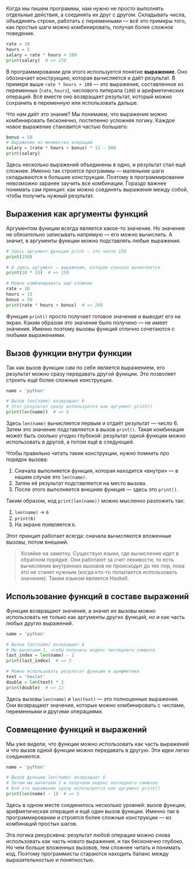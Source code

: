 Когда мы пишем программы, нам нужно не просто выполнять отдельные действия, а соединять их друг с другом. Складывать числа, объединять строки, работать с переменными — всё это примеры того, как простые шаги можно комбинировать, получая более сложное поведение.

```python
rate = 10
hours = 5
salary = rate * hours + 100
print(salary)  # => 150
```

В программировании для этого используется понятие **выражение**. Оно обозначает конструкцию, которая вычисляется и даёт результат. В примере выше `rate * hours + 100` — это выражение, составленное из переменных (`rate`, `hours`), числового литерала (`100`) и арифметических операций. Всё вместе оно возвращает результат, который можно сохранить в переменную или использовать дальше.

Что нам даёт это знание? Мы понимаем, что выражения можно комбинировать бесконечно, постепенно усложняя логику. Каждое новое выражение становится частью большего:

```python
bonus = 50
# Выражение из множества операций
salary = (rate * hours + bonus) * 12 - 500
print(salary)
```

Здесь несколько выражений объединены в одно, и результат стал ещё сложнее. Именно так строятся программы — маленькие шаги складываются в большие конструкции. Поэтому в программировании невозможно заранее заучить все комбинации. Гораздо важнее понимать сам принцип: как можно соединять выражения между собой, чтобы получить нужный результат.

## Выражения как аргументы функций

Аргументом функции всегда является какое-то значение. Но значение не обязательно записывать напрямую — его можно вычислить. А значит, в аргументы функции можно подставлять любые выражения.

```python
# Здесь аргумент функции print — это число 150
print(150)

# А здесь аргумент — выражение, которое сначала вычисляется
print(10 * 15)  # => 150

# Можно комбинировать ещё сложнее
rate = 10
hours = 15
bonus = 50
print(rate * hours + bonus)  # => 200
```

Функция `print()` просто получает готовое значение и выводит его на экран. Каким образом это значение было получено — не имеет значения. Именно поэтому вызовы функций отлично сочетаются с любыми выражениями.

## Вызов функции внутри функции

Так как вызов функции сам по себе является выражением, его результат можно сразу передавать другой функции. Это позволяет строить ещё более сложные конструкции.

```python
name = 'python'

# Вызов len(name) возвращает 6
# Этот результат сразу используется как аргумент print()
print(len(name))  # => 6
```

Здесь `len(name)` вычисляется первым и отдаёт результат — число 6. Затем это значение подставляется в вызов `print()`. Такая комбинация может быть сколько угодно глубокой: результат одной функции можно использовать в другой, а потом ещё в следующей.

Чтобы правильно читать такие конструкции, нужно помнить про порядок вызова:
1. Сначала выполняется функция, которая находится «внутри» — в нашем случае это `len(name)`.
2. Затем её результат подставляется на место вызова.
3. После этого выполняется внешняя функция — здесь это `print()`.

Таким образом, код `print(len(name))` можно мысленно разложить так:

1. `len(name)` → `6`
2. `print(6)`
3. На экране появляется `6`.

Этот принцип работает всегда: сначала вычисляются вложенные вызовы, потом внешний.

> Хозяйке на заметку. Существую языки, где вычисление идет в обратном порядке. Они работают за счет ленивости, то есть вычисление внутренних вызовов не происходит до тех пор, пока это не станет нужным (когда кто-то попытается использовать значение). Таким языком является Haskell.

## Использование функций в составе выражений

Функции возвращают значения, а значит их вызовы можно использовать не только как аргументы других функций, но и как часть любых других выражений.

```python
name = 'python'

# Вызов len(name) возвращает 6
# Мы вычитаем 1, чтобы получить индекс последнего символа
last_index = len(name) - 1
print(last_index)  # => 5

# Можно использовать результат функции в арифметике
text = 'hexlet'
double = len(text) * 2
print(double)  # => 12
```

Здесь вызовы `len(name)` и `len(text)` — это полноценные выражения. Они возвращают значения, которые можно комбинировать с числами, переменными и другими операциями.

## Совмещение функций и выражений

Мы уже видели, что функции можно использовать как часть выражений и что вызов одной функции можно передавать в другую. Эти идеи легко соединяются.

```python
name = 'python'

# Вызов функции len(name) возвращает 6
# Затем мы вычитаем 1 и получаем индекс последнего символа
# Всё это выражение сразу используется как аргумент print()
print(len(name) - 1)  # => 5
```

Здесь в одном месте соединилось несколько уровней: вызов функции, арифметическая операция и ещё один вызов функции. Именно так в программировании и строятся более сложные конструкции — из комбинаций простых шагов.

Эта логика рекурсивна: результат любой операции можно снова использовать как часть нового выражения, и так бесконечно глубоко. Но чем больше вложенных вызовов, тем сложнее читать и понимать код. Поэтому программисты стараются находить баланс между выразительностью и понятностью.
